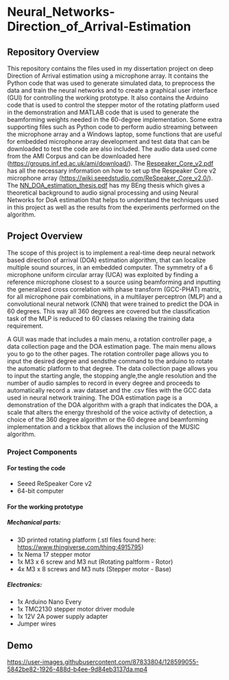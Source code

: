 # Neural_Networks-Direction_of_Arrival-Estimation

## Repository Overview
This repository contains the files used in my dissertation project on deep Direction of Arrival estimation using a microphone array. It contains the Python code that was used to generate simulated data, to preprocess the data and train the neural networks and to create a graphical user interface (GUI) for controlling the working prototype. It also contains the Arduino code that is used to control the stepper motor of the rotating platform used in the demonstration and MATLAB code that is used to generate the beamforming weights needed in the 60-degree implementation. Some extra supporting files such as Python code to perform audio streaming between the microphone array and a Windows laptop, some functions that are useful for embedded microphone array development and test data that can be downloaded to test the code are also included. The audio data used come from the AMI Corpus and can be downloaded here (https://groups.inf.ed.ac.uk/ami/download/). The [Respeaker_Core_v2.pdf](https://github.com/TechT3o/Neural_Networks-Direction_of_Arrival-Estimation/blob/main/ReSpeaker_Core_v2.pdf) has all the necessary information on how to set up the Respeaker Core v2 microphone array (https://wiki.seeedstudio.com/ReSpeaker_Core_v2.0/). The [NN_DOA_estimation_thesis.pdf](https://github.com/TechT3o/Neural_Networks-Direction_of_Arrival-Estimation/blob/main/NN_DOA_estimation_thesis.pdf) has my BEng thesis which gives a theoretical background to audio signal processing and using Neural Networks for DoA estimation that helps to understand the techniques used in this project as well as the results from the experiments performed on the algorithm.

## Project Overview
The scope of this project is to implement a real-time deep neural network based direction of arrival (DOA)
estimation algorithm, that can localize multiple sound sources, in an embedded computer. The symmetry
of a 6 microphone uniform circular array (UCA) was exploited by finding a reference microphone closest
to a source using beamforming and inputting the generalized cross correlation with phase transform
(GCC-PHAT) matrix, for all microphone pair combinations, in a multilayer perceptron (MLP) and a convolutional neural network (CNN) that
were trained to predict the DOA in 60 degrees. This way all 360 degrees are covered but the classification
task of the MLP is reduced to 60 classes relaxing the training data requirement.

A GUI was made that includes a main menu, a rotation controller page, a data collection page and the DOA estimation page. The main menu allows you to go to the other pages. The rotation controller page allows you to input the desired degree and sendsthe command to the arduino to rotate the automatic platform to that degree. The data collection page allows you to input the starting angle, the stopping angle,the angle resolution and the number of audio samples to record in every degree and proceeds to automatically record a .wav dataset and the .csv files with the GCC data used in neural network training. The DOA estimation page is a demonstration of the DOA algorithm with a graph that indicates the DOA, a scale that alters the energy threshold of the voice activity of detection, a choice of the 360 degree algorithm or the 60 degree and beamforming implementation and a tickbox that allows the inclusion of the MUSIC algorithm.

### Project Components
#### For testing the code
* Seeed ReSpeaker Core v2
* 64-bit computer
#### For the working prototype
##### Mechanical parts:
* 3D printed rotating platform (.stl files found here: https://www.thingiverse.com/thing:4915795)
* 1x Nema 17 stepper motor
* 1x M3 x 6 screw and M3 nut (Rotating paltform - Rotor)
* 4x M3 x 8 screws and M3 nuts (Stepper motor - Base)

##### Electronics:
* 1x Arduino Nano Every
* 1x TMC2130 stepper motor driver module
* 1x 12V 2A power supply adapter
* Jumper wires

## Demo


https://user-images.githubusercontent.com/87833804/128599055-5842be82-1926-488d-b4ee-9d84eb3137da.mp4 

